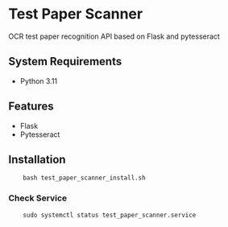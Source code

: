 # Test Paper Scanner
OCR test paper recognition API based on Flask and pytesseract

## System Requirements
-    Python 3.11

## Features
-    Flask
-    Pytesseract

## Installation
```bash=
    bash test_paper_scanner_install.sh
```
### Check Service
```bash=
    sudo systemctl status test_paper_scanner.service
```